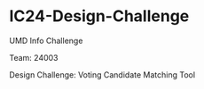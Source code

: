 # IC24-Design-Challenge
UMD Info Challenge

Team: 24003

Design Challenge: Voting Candidate Matching Tool

